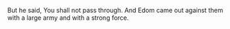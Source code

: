 But he said, You shall not pass through. And Edom came out against them with a large army and with a strong force.
